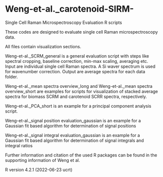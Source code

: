 # Weng-et-al._carotenoid-SIRM-
Single Cell Raman Microspectroscopy Evaluation R scripts

These codes are designed to evaluate single cell Raman microspectroscopy data.

All files contain visualization sections.

Weng-et-al._SCRM_general is a general evaluation script with steps like spectral cropping, baseline correction, min-max scaling, averaging etc.
Input are individual single cell Raman spectra. A Si waver spectrum is used for wavenumber correction.
Output are average spectra for each data folder.


Weng-et-al._mean spectra overview_long and Weng-et-al._mean spectra overview_short are examples for scripts for visualization of stacked average spectra for biomass SCRM and carotenoid SCRR spectra, respectively.

Weng-et-al._PCA_short is an example for a principal component analysis script.

Weng-et-al._signal position evaluation_gaussian is an example for a Gaussian fit based algorithm for determination of signal positions

Weng-et-al._signal integral evaluation_gaussian is an example for a Gaussian fit based algorithm for determination of signal integrals and integral ratios

Further information and citation of the used R packages can be found in the supporting information of Weng et al.


R version 4.2.1 (2022-06-23 ucrt)
